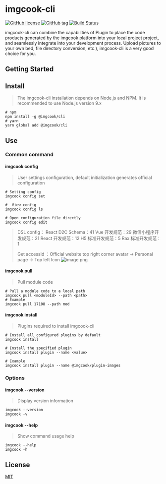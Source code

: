 # imgcook-cli

[![GitHub license](https://img.shields.io/badge/license-MIT-blue.svg)](https://github.com/imgcook/imgcook-cli/blob/master/LICENSE)
[![GitHub tag](https://img.shields.io/github/tag/imgcook/imgcook-cli.svg)]()
[![Build Status](https://travis-ci.org/imgcook/imgcook-cli.svg?branch=master)](https://travis-ci.org/imgcook/imgcook-cli)


imgcook-cli can combine the capabilities of Plugin to place the code products generated by the imgcook platform into your local project project, and seamlessly integrate into your development process. Upload pictures to your own bed, file directory conversion, etc.), imgcook-cli is a very good choice for you.

## Getting Started
## Install
> The imgcook-cli installation depends on Node.js and NPM. It is recommended to use Node.js version 9.x


```shell
# npm
npm install -g @imgcook/cli
# yarn
yarn global add @imgcook/cli
```

## Use


### Common command

#### imgcook config
>  User settings configuration, default initialization generates official configuration


```shell
# Setting config
imgcook config set

#  View config
imgcook config ls

# Open configuration file directly
imgcook config edit
```

> DSL config：
> React D2C Schema：41
> Vue 开发规范：29
> 微信小程序开发规范：21
> React 开发规范：12
> H5 标准开发规范：5
> Rax 标准开发规范：1
> 
> Get accessId ：Official website top right corner avatar -> Personal page -> Top left Icon
> ![image.png](https://intranetproxy.alipay.com/skylark/lark/0/2019/png/199/1576161013370-acd72bac-c714-4653-828e-963d6aea3c8b.png#align=left&display=inline&height=164&name=image.png&originHeight=480&originWidth=1156&size=151842&status=done&style=none&width=396)


#### imgcook pull
> Pull module code


```shell
# Pull a module code to a local path
imgcook pull <moduleId> --path <path>
# Example
imgcook pull 17108 --path mod
```

#### imgcook install
> Plugins required to install imgcook-cli


```shell
# Install all configured plugins by default
imgcook install

# Install the specified plugin
imgcook install plugin --name <value>

# Example
imgcook install plugin --name @imgcook/plugin-images
```

### Options

#### imgcook --version
> Display version information


```shell
imgcook --version
imgcook -v
```

#### imgcook --help
> Show command usage help


```shell
imgcook --help
imgcook -h
```

## License
[MIT](https://github.com/imgcook/imgcook-cli/blob/master/LICENSE)